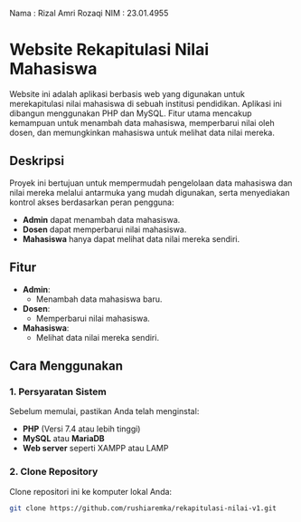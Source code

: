 Nama  : Rizal Amri Rozaqi
NIM  : 23.01.4955

# Website Rekapitulasi Nilai Mahasiswa

Website ini adalah aplikasi berbasis web yang digunakan untuk merekapitulasi nilai mahasiswa di sebuah institusi pendidikan. Aplikasi ini dibangun menggunakan PHP dan MySQL. Fitur utama mencakup kemampuan untuk menambah data mahasiswa, memperbarui nilai oleh dosen, dan memungkinkan mahasiswa untuk melihat data nilai mereka.

## Deskripsi

Proyek ini bertujuan untuk mempermudah pengelolaan data mahasiswa dan nilai mereka melalui antarmuka yang mudah digunakan, serta menyediakan kontrol akses berdasarkan peran pengguna:

- **Admin** dapat menambah data mahasiswa.
- **Dosen** dapat memperbarui nilai mahasiswa.
- **Mahasiswa** hanya dapat melihat data nilai mereka sendiri.

## Fitur

- **Admin**:
  - Menambah data mahasiswa baru.
- **Dosen**:
  - Memperbarui nilai mahasiswa.
- **Mahasiswa**:
  - Melihat data nilai mereka sendiri.
  
## Cara Menggunakan

### 1. Persyaratan Sistem
Sebelum memulai, pastikan Anda telah menginstal:
- **PHP** (Versi 7.4 atau lebih tinggi)
- **MySQL** atau **MariaDB**
- **Web server** seperti XAMPP atau LAMP

### 2. Clone Repository

Clone repositori ini ke komputer lokal Anda:
```bash
git clone https://github.com/rushiaremka/rekapitulasi-nilai-v1.git
